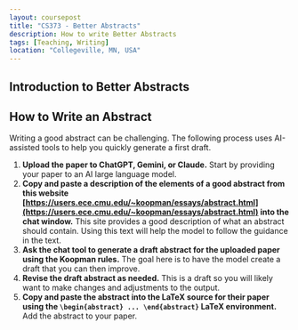 ```yaml
---
layout: coursepost
title: "CS373 - Better Abstracts"
description: How to write Better Abstracts
tags: [Teaching, Writing]
location: "Collegeville, MN, USA"
---
```


## Introduction to Better Abstracts

## How to Write an Abstract

Writing a good abstract can be challenging. The following process uses AI-assisted tools to help you quickly generate a first draft.

1.  **Upload the paper to ChatGPT, Gemini, or Claude.** Start by providing your paper to an AI large language model.
2.  **Copy and paste a description of the elements of a good abstract from this website [https://users.ece.cmu.edu/~koopman/essays/abstract.html](https://users.ece.cmu.edu/~koopman/essays/abstract.html) into the chat window.**  This site provides a good description of what an abstract should contain.  Using this text will help the model to follow the guidance in the text.
3.  **Ask the chat tool to generate a draft abstract for the uploaded paper using the Koopman rules.**  The goal here is to have the model create a draft that you can then improve.
4.  **Revise the draft abstract as needed.**  This is a draft so you will likely want to make changes and adjustments to the output.
5.  **Copy and paste the abstract into the LaTeX source for their paper using the `\begin{abstract} ... \end{abstract}` LaTeX environment.** Add the abstract to your paper.




